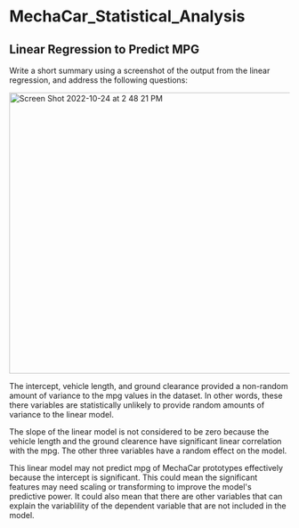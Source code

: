 # MechaCar_Statistical_Analysis

## Linear Regression to Predict MPG
Write a short summary using a screenshot of the output from the linear regression, and address the following questions:

<img width="505" alt="Screen Shot 2022-10-24 at 2 48 21 PM" src="https://user-images.githubusercontent.com/106785377/197626390-bf55e0ce-625b-44f9-a9a1-2ecda82266ae.png">

The intercept, vehicle length, and ground clearance provided a non-random amount of variance to the mpg values in the dataset. In other words, these there variables are statistically unlikely to provide random amounts of variance to the linear model.

The slope of the linear model is not considered to be zero because the vehicle length and the ground clearence have significant linear correlation with the mpg. The other three variables have a random effect on the model.

This linear model may not predict mpg of MechaCar prototypes effectively because the intercept is significant. This could mean the significant features may need scaling or transforming to improve the model's predictive power. It could also mean that there are other variables that can explain the variablility of the dependent variable that are not included in the model.
